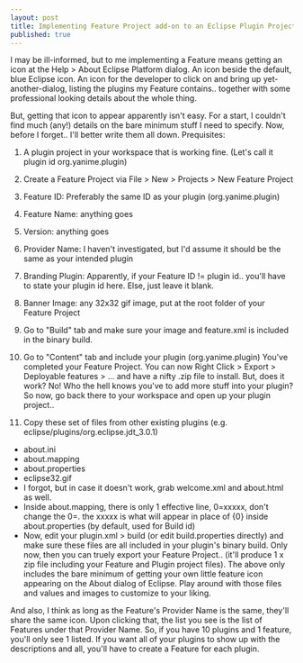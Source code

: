 ```yaml
---
layout: post
title: Implementing Feature Project add-on to an Eclipse Plugin Project
published: true
---
```

I may be ill-informed, but to me implementing a Feature means getting an icon at the Help \> About Eclipse Platform dialog. An icon beside the default, blue Eclipse icon. An icon for the developer to click on and bring up yet-another-dialog, listing the plugins my Feature contains.. together with some professional looking details about the whole thing.  
  
But, getting that icon to appear apparently isn't easy. For a start, I couldn't find much (any!) details on the bare minimum stuff I need to specify. Now, before I forget.. I'll better write them all down. Prequisites:

1. A plugin project in your workspace that is working fine. (Let's call it plugin id org.yanime.plugin)
2. Create a Feature Project via File \> New \> Projects \> New Feature Project
3. Feature ID: Preferably the same ID as your plugin (org.yanime.plugin)
4. Feature Name: anything goes
5. Version: anything goes
6. Provider Name: I haven't investigated, but I'd assume it should be the same as your intended plugin
7. Branding Plugin: Apparently, if your Feature ID != plugin id.. you'll have to state your plugin id here. Else, just leave it blank.
8. Banner Image: any 32x32 gif image, put at the root folder of your Feature Project
9. Go to "Build" tab and make sure your image and feature.xml is included in the binary build.
10. Go to "Content" tab and include your plugin (org.yanime.plugin)
You've completed your Feature Project. You can now Right Click \> Export \> Deployable features \> ... and have a nifty .zip file to install. But, does it work? No! Who the hell knows you've to add more stuff into your plugin? So now, go back there to your workspace and open up your plugin project..  
  

1. Copy these set of files from other existing plugins (e.g. eclipse/plugins/org.eclipse.jdt\_3.0.1)

- about.ini
- about.mapping
- about.properties
- eclipse32.gif
- I forgot, but in case it doesn't work, grab welcome.xml and about.html as well.
- Inside about.mapping, there is only 1 effective line, 0=xxxxx, don't change the 0=. the xxxxx is what will appear in place of {0} inside about.properties (by default, used for Build id)
- Now, edit your plugin.xml \> build (or edit build.properties directly) and make sure these files are all included in your plugin's binary build.
Only now, then you can truely export your Feature Project.. (it'll produce 1 x zip file including your Feature and Plugin project files). The above only includes the bare minimum of getting your own little feature icon appearing on the About dialog of Eclipse. Play around with those files and values and images to customize to your liking.  
  
And also, I think as long as the Feature's Provider Name is the same, they'll share the same icon. Upon clicking that, the list you see is the list of Features under that Provider Name. So, if you have 10 plugins and 1 feature, you'll only see 1 listed. If you want all of your plugins to show up with the descriptions and all, you'll have to create a Feature for each plugin.  
  
  

